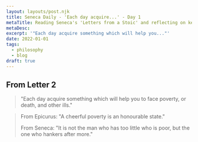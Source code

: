 ```yaml
---
layout: layouts/post.njk
title: Seneca Daily - 'Each day acquire...' - Day 1
metaTitle: Reading Seneca's 'Letters from a Stoic' and reflecting on key insights
metaDesc:
excerpt: '"Each day acquire something which will help you..."'
date: 2022-01-01
tags:
  - philosophy
  - blog
draft: true
---
```


## From Letter 2

>"Each day acquire something which will help you to face poverty, or death, and other ills."



>From Epicurus:
>"A cheerful poverty is an honourable state."
>
>From Seneca:
>"It is not the man who has too little who is poor, but the one who hankers after more."